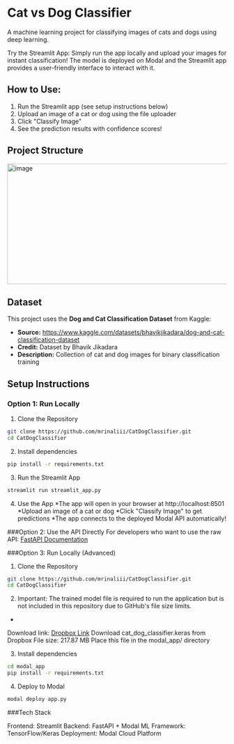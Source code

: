 # Cat vs Dog Classifier

A machine learning project for classifying images of cats and dogs using deep learning.

Try the Streamlit App: Simply run the app locally and upload your images for instant classification!
The model is deployed on Modal and the Streamlit app provides a user-friendly interface to interact with it.

## How to Use:
1) Run the Streamlit app (see setup instructions below)
2) Upload an image of a cat or dog using the file uploader
3) Click "Classify Image"
4) See the prediction results with confidence scores!

## Project Structure
<img width="517" height="277" alt="image" src="https://github.com/user-attachments/assets/5df7e113-4eb5-4776-b057-093cbf280dab" />

## Dataset
This project uses the **Dog and Cat Classification Dataset** from Kaggle:
- **Source:** https://www.kaggle.com/datasets/bhavikjikadara/dog-and-cat-classification-dataset
- **Credit:** Dataset by Bhavik Jikadara
- **Description:** Collection of cat and dog images for binary classification training

## Setup Instructions

### Option 1: Run Locally

1. Clone the Repository
```bash
git clone https://github.com/mrinaliii/CatDogClassifier.git
cd CatDogClassifier
```

2. Install dependencies
```bash
pip install -r requirements.txt
```

3. Run the Streamlit App
```bash
streamlit run streamlit_app.py
```

4. Use the App
*The app will open in your browser at http://localhost:8501
*Upload an image of a cat or dog
*Click "Classify Image" to get predictions
*The app connects to the deployed Modal API automatically!


###Option 2: Use the API Directly
For developers who want to use the raw API: [FastAPI Documentation](https://manuisliterallykirby--cat-dog-classifier-fastapi-app.modal.run/docs)

###Option 3: Run Locally (Advanced)

1. Clone the Repository
```bash
git clone https://github.com/mrinaliii/CatDogClassifier.git
cd CatDogClassifier
```

2. Important: The trained model file is required to run the application but is not included in this repository due to GitHub's file size limits.
-
Download link: [Dropbox Link](https://www.dropbox.com/scl/fi/e34uc4499s90sx7jysj57/cat_dog_classifier.keras?rlkey=siov9wmzdj2cx4tq777i85scr&st=1g7mym0r&dl=1)
Download cat_dog_classifier.keras from Dropbox
File size: 217.87 MB
Place this file in the modal_app/ directory

3. Install dependencies
```bash
cd modal_app
pip install -r requirements.txt
```

4. Deploy to Modal
```bash
modal deploy app.py
```

###Tech Stack

Frontend: Streamlit
Backend: FastAPI + Modal
ML Framework: TensorFlow/Keras
Deployment: Modal Cloud Platform
